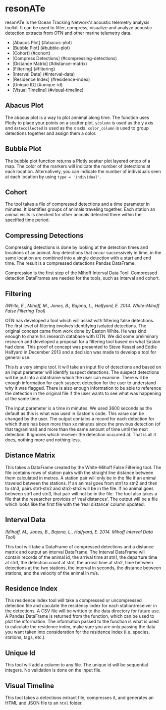 resonATe
========

resonATe is the Ocean Tracking Network's acoustic telemetry analysis toolkit.
It can be used to filter, compress, visualize and analyze acoustic detection
extracts from OTN and other marine telemetry data.



* [Abacus Plot] (#abacus-plot)
* [Bubble Plot] (#bubble-plot)
* [Cohort] (#cohort)
* [Compress Detections] (#compressing-detections)
* [Distance Matrix] (#distance-matrix)
* [Filtering] (#filtering)
* [Interval Data] (#interval-data)
* [Residence Index] (#residence-index)
* [Unique ID] (#unique-id)
* [Visual Timeline] (#visual-timeline)


Abacus Plot
-----------

The abacus plot is a way to plot annimal along time. The function uses Plotly to place your points on a scatter plot. ``ycolumn`` is used as the y axis and ``datecollected`` is used as the x axis. ``color_column`` is used to group detections together and assign them a color.



Bubble Plot
-----------

The bubble plot function returns a Plotly scatter plot layered ontop of a map. The color of the markers will indicate the number of detections at each location. Alternatively, you can indicate the number of individuals seen at each location by using ``type = 'individual'``.



Cohort
------

The tool takes a file of compressed detections and a time parameter in minutes. It identifies groups of animals traveling together. Each station an animal visits is checked for other animals detected there within the specified time period.



Compressing Detections
----------------------

Compressing detections is done by looking at the detection times and locations of an animal. Any detections that occur successively in time, in the same location are combined into a single detection with a start and end time. The result is a compressed detections Pandas DataFrame.

Compression is the first step of the Mihoff Interval Data Tool. Compressed detection DataFrames are needed for the tools, such as interval and cohort.



Filtering
---------

*(White, E., Mihoff, M., Jones, B., Bajona, L., Halfyard, E. 2014. White-Mihoff False Filtering Tool)*


OTN has developed a tool which will assist with filtering false detections. The first level of filtering involves identifying isolated detections. The original concept came from work done by Easton White. He was kind enough to share his research database with OTN. We did some preliminary research and developed a proposal for a filtering tool based on what Easton had done. This proof of concept was presented to Steve Kessel and Eddie Halfyard in December 2013 and a decision was made to develop a tool for general use.

This is a very simple tool. It will take an input file of detections and based on an input parameter will identify suspect detections. The suspect detections will be put into a dataframe which the user can examine. There will be enough information for each suspect detection for the user to understand why it was flagged. There is also enough information to be able to reference the detection in the original file if the user wants to see what was happening at the same time.

The input parameter is a time in minutes. We used 3600 seconds as the default as this is what was used in Easton's code. This value can be changed by the user. The output contains a record for each detection for which there has been more than xx minutes since the previous detection (of that tag/animal) and more than the same amount of time until the next detection. It ignores which receiver the detection occurred at. That is all it does, nothing more and nothing less.


Distance Matrix
---------------

This takes a DataFrame created by the White-Mihoff False Filtering tool. The file contains rows of station pairs with the straight line distance between them calculated in metres. A station pair will only be in the file if an animal traveled between the stations. If an animal goes from stn1 to stn2 and then to stn3, pairs stn1-stn2 and stn2-stn3 will be in the file. If no animal goes between stn1 and stn3, that pair will not be in the file. The tool also takes a file that the researcher provides of ‘real distances’.  The output will be a file which looks like the first file with the ‘real distance’ column updated.


Interval Data
--------------------

*(Mihoff, M., Jones, B., Bajona, L., Halfyard, E. 2014. Mihoff Interval Data Tool)*

This tool will take a DataFrame of compressed detections and a distance matrix and output an interval DataFrame. The Interval DataFrame will contain records of the animal id, the arrival time at stn1, the departure time at stn1, the detection count at stn1, the arrival time at stn2, time between detections at the two stations, the interval in seconds, the distance between stations, and the velocity of the animal in m/s.



Residence Index
---------------

This residence index tool will take a compressed or uncompressed detection file and caculate the residency index for each station/receiver in the detections. A CSV file will be written to the data directory for future use. A Pandas DataFrame is returned from the function, which can be used to plot the information. The information passed to the function is what is used to calculate the residence index, make sure you are only passing the data you want taken into consideration for the residence index (i.e. species, stations, tags, etc.).



Unique Id
---------

This tool will add a column to any file. The unique id will be sequential integers. No validation is done on the input file.


Visual Timeline
---------------

This tool takes a detections extract file, compresses it, and generates an HTML and JSON file to an ``html`` folder.
